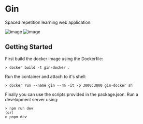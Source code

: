 # Gin

Spaced repetition learning web application

![image](https://github.com/etherbits/gin/assets/43289097/fcea0fde-0ab6-42fb-90dd-62f435f3f4e6)
![image](https://github.com/etherbits/gin/assets/43289097/8cbbcf77-715a-4587-b4ae-2094d83e6d20)

## Getting Started

First build the docker image using the Dockerfile:

```console
> docker build -t gin-docker .
```

Run the container and attach to it's shell:

```console
> docker run --name gin --rm -it -p 3000:3000 gin-docker sh
```

Finally you can use the scripts provided in the package.json.
Run a development server using:
```console
> npm run dev
(or)
> pnpm dev
```
